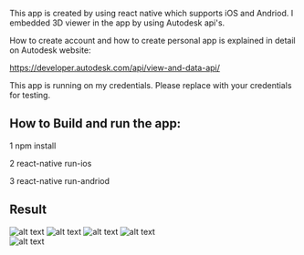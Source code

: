 
This app is created by using react native which supports
iOS and Andriod. I embedded 3D viewer in the app by using
Autodesk api's.

How to create account and how to create personal app is explained in detail
on Autodesk website:

https://developer.autodesk.com/api/view-and-data-api/

This app is running on my credentials. Please replace with your credentials for testing.

## How to Build and run the app:

1 npm install

2 react-native run-ios

3 react-native run-andriod


## Result


![alt text](screenshots/01.png)  ![alt text](screenshots/02.png) ![alt text](screenshots/3.png) ![alt text](screenshots/5.png)  
 ![alt text](screenshots/7.png) 

